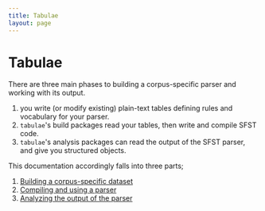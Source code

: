 ```yaml
---
title: Tabulae
layout: page
---
```



# Tabulae

There are three main phases to building a corpus-specific parser and working with its output.

1. you write (or modify existing) plain-text tables defining rules and vocabulary for your parser.
2. `tabulae`'s build packages read your tables, then write and compile SFST code.
3. `tabulae`'s analysis packages can read the output of the SFST parser, and give you structured objects.

This documentation accordingly falls into three parts;

1. [Building a corpus-specific dataset](./tables/)
2. [Compiling and using a parser](./compiling/)
3. [Analyzing the output of the parser](analysis/)
